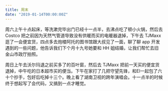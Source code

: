 ```yaml
---
title: 周末
date: "2019-01-14T00:00:00Z"
---
```


周六上午十点起床，等洗漱完毕出门已经十一点半，去沸点吃了顿小火锅，然后去 Costco 把之前因为天然气管道导致没有供暖而买的电暖器退掉，下午去 TJMaxx 逛了一会便宜货，四点多去炮楼阿托的图书馆跟大叔见了一面，聊了聊 app 开发遇到的一些问题，他告诉我们下个月十九号她要和 HH 姐结婚，让我们帮忙去旧金山市政厅拍照。

周日上午去沃尔玛退之前买多了的百叶窗，然后去 TJMaxx 把前一天买的便宜货退掉，中午吃的日本超市买的便当。下午在家打了几把守望先锋，和El一起包了六十个抄手，包好后吃掉十三个。晚上看了湖南卫视的跨年演唱会。十一点半的时候终于想起写了会代码，又搞到一点才睡觉。
